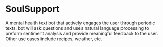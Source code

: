 # SoulSupport
A mental health text bot that actively engages the user through periodic texts, bot will ask questions and uses natural language processing to preform sentiment analysis and provide meaningful feedback to the user. Other use cases include recipes, weather, etc.
